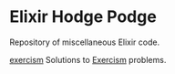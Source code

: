 # Elixir Hodge Podge

Repository of miscellaneous Elixir code.

[exercism](exercism) Solutions to
[Exercism](http://exercism.io/languages/elixir/about) problems.
